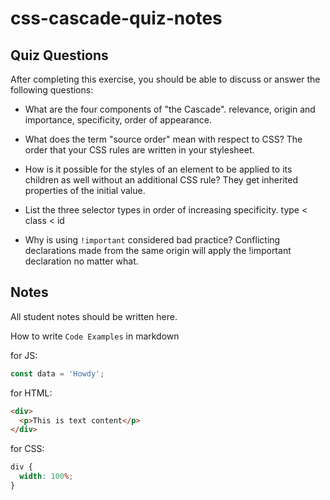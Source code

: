 # css-cascade-quiz-notes

## Quiz Questions

After completing this exercise, you should be able to discuss or answer the following questions:

- What are the four components of "the Cascade".
  relevance, origin and importance, specificity, order of appearance.

- What does the term "source order" mean with respect to CSS?
  The order that your CSS rules are written in your stylesheet.

- How is it possible for the styles of an element to be applied to its children as well without an additional CSS rule?
  They get inherited properties of the initial value.

- List the three selector types in order of increasing specificity.
  type < class < id

- Why is using `!important` considered bad practice?
  Conflicting declarations made from the same origin will apply the !important declaration no matter what.

## Notes

All student notes should be written here.

How to write `Code Examples` in markdown

for JS:

```javascript
const data = 'Howdy';
```

for HTML:

```html
<div>
  <p>This is text content</p>
</div>
```

for CSS:

```css
div {
  width: 100%;
}
```

